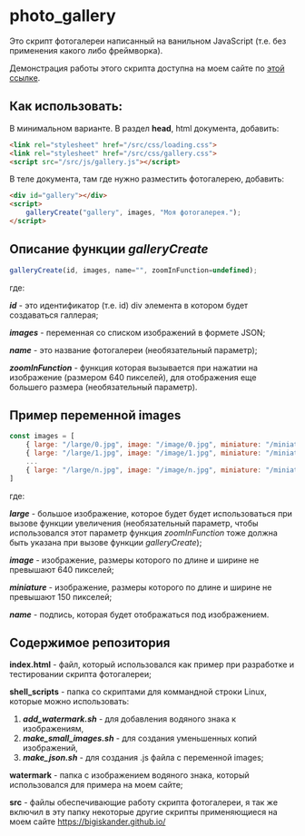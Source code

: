# photo_gallery

Это скрипт фотогалереи написанный на ванильном JavaScript (т.е. без применения какого либо фреймворка).

Демонстрация работы этого скрипта доступна на моем сайте по [этой ссылке](https://bigiskander.github.io/galleryscript).

## Как использовать:

В минимальном варианте. В раздел **head**, html документа, добавить:

```html
<link rel="stylesheet" href="/src/css/loading.css">
<link rel="stylesheet" href="/src/css/gallery.css">
<script src="/src/js/gallery.js"></script>
```

В теле документа, там где нужно разместить фотогалерею, добавить:

```html
<div id="gallery"></div>
<script>
    galleryCreate("gallery", images, "Моя фотогалерея.");
</script>
```

## Описание функции *galleryCreate*

```javascript
galleryCreate(id, images, name="", zoomInFunction=undefined);
```

где:

***id*** - это идентификатор (т.е. id) div элемента в котором будет создаваться галлерая;

***images*** - переменная со списком изображений в формете JSON;

***name*** - это название фотогалереи (необязательный параметр);

***zoomInFunction*** - функция которая вызывается при нажатии на изображение (размером 640 пикселей), для отображения еще большего размера (необязательный параметр).

## Пример переменной images

```javascript
const images = [
    { large: "/large/0.jpg", image: "/image/0.jpg", miniature: "/miniature/0.jpg", name: "Image 0." },
    { large: "/large/1.jpg", image: "/image/1.jpg", miniature: "/miniature/1.jpg", name: "Image 1." },
    ...
    { large: "/large/n.jpg", image: "/image/n.jpg", miniature: "/miniature/n.jpg", name: "Image n." }
]
```

где: 

***large*** - большое изображение, которое будет будет использоваться при вызове функции увеличения (необязательный параметр, чтобы использовался этот параметр функция *zoomInFunction* тоже должна быть указана при вызове функции *galleryCreate*);

***image*** - изображение, размеры которого по длине и ширине не превышают 640 пикселей;

***miniature*** - изображение, размеры которого по длине и ширине не превышают 150 пикселей;

***name*** - подпись, которая будет отображаться под изображением.

## Содержимое репозитория

**index.html** - файл, который использовался как пример при разработке и тестировании скрипта фотогалереи;

**shell_scripts** - папка со скриптами для коммандной строки Linux, которые можно использовать: 

1) ***add_watermark.sh*** - для добавления водяного знака к изображениям,
2) ***make_small_images.sh*** - для создания уменьшенных копий изображений,
3) ***make_json.sh*** - для создания .js файла с переменной images;

**watermark** - папка с изображением водяного знака, который использовался для примера на моем сайте;

**src** - файлы обеспечивающие работу скрипта фотогалереи, я так же включил в эту папку некоторые другие скрипты применяющиеся на моем сайте https://bigiskander.github.io/
